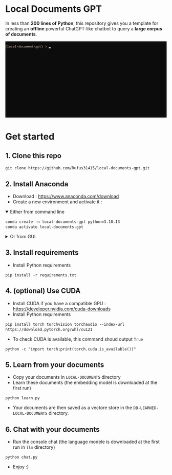 # Local Documents GPT

In less than **200 lines of Python**, this repository gives you a template for creating an **offline** powerful ChatGPT-like chatbot to query a **large corpus of documents**. 


![](Images/demo-chat.gif)


# Get started

## 1. Clone this repo
```shell
git clone https://github.com/Rufus31415/local-documents-gpt.git
```

## 2. Install Anaconda
- Download : https://www.anaconda.com/download
- Create a new environment and activate it :

<details open>
<summary>Either from command line</summary>
  
```shell
conda create -n local-documents-gpt python=3.10.13
conda activate local-documents-gpt
```

</details>

<details>
<summary>Or from GUI</summary>
  
![](Images/anaconda-new-environment.png)

![](Images/anaconda-open-terminal.png)

![](Images/anaconda-change-directory.png)

</details>

## 3. Install requirements
- Install Python requirements
```shell
pip install -r requirements.txt
```

## 4. (optional) Use CUDA
- Install CUDA if you have a compatible GPU : https://developer.nvidia.com/cuda-downloads
- Install Python requirements
```shell
pip install torch torchvision torchaudio --index-url https://download.pytorch.org/whl/cu121
```
- To check CUDA is available, this command shoud output ```True```
```shell
python -c "import torch;print(torch.cuda.is_available())"
```

## 5. Learn from your documents
- Copy your documents in ```LOCAL-DOCUMENTS``` directory
- Learn these documents (the embedding model is downloaded at the first run)
```shell
python learn.py
```
- Your documents are then saved as a vectore store in the ```DB-LEARNED-LOCAL-DOCUMENTS``` directory. 

## 6. Chat with your documents
- Run the console chat (the language modele is downloaded at the first run in ```llm``` directory)
```shell
python chat.py
```
- Enjoy :)